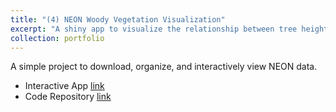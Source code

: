 ```yaml
---
title: "(4) NEON Woody Vegetation Visualization"
excerpt: "A shiny app to visualize the relationship between tree height and diameter for multiple sites. <br/><img src='/images/portfolio/NEON_app_demo.gif'>"
collection: portfolio
---
```


A simple project to download, organize, and interactively view NEON data.

- Interactive App [link](https://laurapuckett.shinyapps.io/NEON_Woody_Plant_Veg_Structure_Vis/)
- Code Repository [link](https://github.com/Laura-Puckett/NEON_woody_data_visualization)
